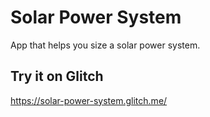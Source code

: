 # Solar Power System
App that helps you size a solar power system.

## Try it on Glitch
https://solar-power-system.glitch.me/